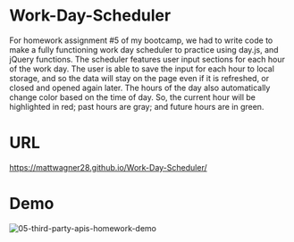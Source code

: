 # Work-Day-Scheduler
For homework assignment #5 of my bootcamp, we had to write code to make a fully functioning work day scheduler to practice using day.js, and jQuery functions. The scheduler features user input sections for each hour of the work day. The user is able to save the input for each hour to local storage, and so the data will stay on the page even if it is refreshed, or closed and opened again later. The hours of the day also automatically change color based on the time of day. So, the current hour will be highlighted in red; past hours are gray; and future hours are in green. 

# URL
https://mattwagner28.github.io/Work-Day-Scheduler/

# Demo


![05-third-party-apis-homework-demo](https://user-images.githubusercontent.com/121985800/222028866-41107cb0-5d85-49e3-8285-eef0349263dd.gif)
